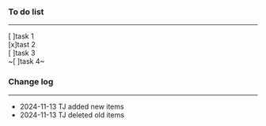 ### To do list

---

[ ]task 1  
[x]tast 2  
[ ]task 3  
~[ ]task 4~

### Change log

---

- 2024-11-13 TJ added new items
- 2024-11-13 TJ deleted old items
